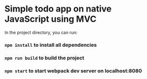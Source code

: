 # Simple todo app on native JavaScript using MVC

In the project directory, you can run:

### `npm install` to install all dependencies

### `npm run build` to build the project

### `npm start` to start webpack dev server on localhost:8080


